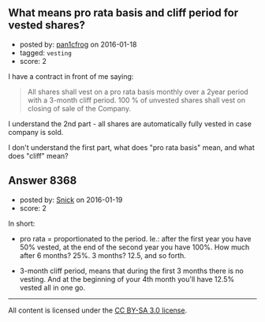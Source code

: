 ## What means pro rata basis and cliff period for vested shares?

- posted by: [pan1cfrog](https://stackexchange.com/users/7659956/pan1cfrog) on 2016-01-18
- tagged: `vesting`
- score: 2

I have a contract in front of me saying:

> All shares shall vest on a pro rata basis monthly over a 2year period with a 3-month cliff period. 100 % of unvested shares shall vest on closing of sale of the Company.

I understand the 2nd part - all shares are automatically fully vested in case company is sold.

I don't understand the first part, what does "pro rata basis" mean, and what does "cliff" mean?



## Answer 8368

- posted by: [Snick](https://stackexchange.com/users/933131/snick) on 2016-01-19
- score: 2

In short:

- pro rata = proportionated to the period. Ie.: after the first year you have 50% vested, at the end of the second year you have 100%. How much after 6 months? 25%. 3 months? 12.5, and so forth.

- 3-month cliff period, means that during the first 3 months there is no vesting. And at the beginning of your 4th month you'll have 12.5% vested all in one go.





---

All content is licensed under the [CC BY-SA 3.0 license](https://creativecommons.org/licenses/by-sa/3.0/).
